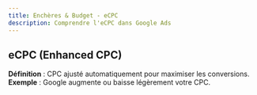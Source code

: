 ```yaml
---
title: Enchères & Budget - eCPC
description: Comprendre l'eCPC dans Google Ads
---
```


## eCPC (Enhanced CPC)
**Définition** : CPC ajusté automatiquement pour maximiser les conversions.  
**Exemple** : Google augmente ou baisse légèrement votre CPC.